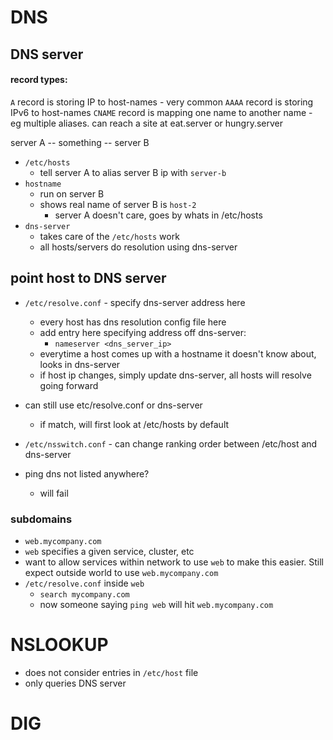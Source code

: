# DNS

## DNS server
#### record types:
`A` record is storing IP to host-names - very common
`AAAA` record is storing IPv6 to host-names
`CNAME` record is mapping one name to another name
    - eg multiple aliases. can reach a site at eat.server or hungry.server

server A -- something -- server B

- `/etc/hosts`
    - tell server A to alias server B ip with `server-b`
- `hostname`
    - run on server B
    - shows real name of server B is `host-2`
        - server A doesn't care, goes by whats in /etc/hosts
- `dns-server`
    - takes care of the `/etc/hosts` work
    - all hosts/servers do resolution using dns-server

## point host to DNS server
- `/etc/resolve.conf` - specify dns-server address here
    - every host has dns resolution config file here
    - add entry here specifying address off dns-server:
        - `nameserver <dns_server_ip>`
    - everytime a host comes up with a hostname it doesn't know about, looks in dns-server
    - if host ip changes, simply update dns-server, all hosts will resolve going forward
- can still use etc/resolve.conf or dns-server
    - if match, will first look at /etc/hosts by default
- `/etc/nsswitch.conf` - can change ranking order between /etc/host and dns-server

- ping dns not listed anywhere? 
    - will fail

### subdomains
- `web.mycompany.com`
- `web` specifies a given service, cluster, etc
- want to allow services within network to use `web` to make this easier. Still expect outside world to use `web.mycompany.com`
- `/etc/resolve.conf` inside `web`
    - `search mycompany.com`
    - now someone saying `ping web` will hit `web.mycompany.com`

# NSLOOKUP
- does not consider entries in `/etc/host` file
- only queries DNS server

# DIG